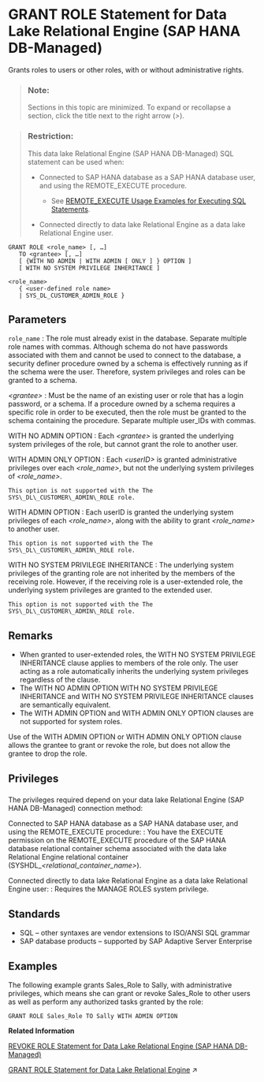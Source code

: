 <!-- loio59327e42f46b461db8a501229bc29461 -->

# GRANT ROLE Statement for Data Lake Relational Engine \(SAP HANA DB-Managed\)

Grants roles to users or other roles, with or without administrative rights.



> ### Note:  
> Sections in this topic are minimized. To expand or recollapse a section, click the title next to the right arrow \(*\>*\).



> ### Restriction:  
> This data lake Relational Engine \(SAP HANA DB-Managed\) SQL statement can be used when:
> 
> -   Connected to SAP HANA database as a SAP HANA database user, and using the REMOTE\_EXECUTE procedure.
> 
>     -   See [REMOTE\_EXECUTE Usage Examples for Executing SQL Statements](remote-execute-usage-examples-for-executing-sql-statements-fd99ac0.md).
> 
> -   Connected directly to data lake Relational Engine as a data lake Relational Engine user.



```
GRANT ROLE <role_name> [, …] 
   TO <grantee> [, …]
   [ {WITH NO ADMIN | WITH ADMIN [ ONLY ] } OPTION ]
   [ WITH NO SYSTEM PRIVILEGE INHERITANCE ]
```

```
<role_name>
   { <user-defined role name>
   | SYS_DL_CUSTOMER_ADMIN_ROLE }
```



<a name="loio59327e42f46b461db8a501229bc29461__section_uk2_mbj_twb"/>

## Parameters

 `role_name`
 :   The role must already exist in the database. Separate multiple role names with commas. Although schema do not have passwords associated with them and cannot be used to connect to the database, a security definer procedure owned by a schema is effectively running as if the schema were the user. Therefore, system privileges and roles can be granted to a schema.

  *<grantee\>*
 :   Must be the name of an existing user or role that has a login password, or a schema. If a procedure owned by a schema requires a specific role in order to be executed, then the role must be granted to the schema containing the procedure. Separate multiple user\_IDs with commas.

  WITH NO ADMIN OPTION
 :   Each *<grantee\>* is granted the underlying system privileges of the role, but cannot grant the role to another user.

  WITH ADMIN ONLY OPTION
 :   Each *<userID\>* is granted administrative privileges over each *<role\_name\>*, but not the underlying system privileges of *<role\_name\>*.

    This option is not supported with the The SYS\_DL\_CUSTOMER\_ADMIN\_ROLE role.

  WITH ADMIN OPTION
 :   Each userID is granted the underlying system privileges of each *<role\_name\>*, along with the ability to grant *<role\_name\>* to another user.

    This option is not supported with the The SYS\_DL\_CUSTOMER\_ADMIN\_ROLE role.

  WITH NO SYSTEM PRIVILEGE INHERITANCE
 :   The underlying system privileges of the granting role are not inherited by the members of the receiving role. However, if the receiving role is a user-extended role, the underlying system privileges are granted to the extended user.

    This option is not supported with the The SYS\_DL\_CUSTOMER\_ADMIN\_ROLE role.

 

<a name="loio59327e42f46b461db8a501229bc29461__section_zc3_nbj_twb"/>

## Remarks

-   When granted to user-extended roles, the WITH NO SYSTEM PRIVILEGE INHERITANCE clause applies to members of the role only. The user acting as a role automatically inherits the underlying system privileges regardless of the clause.
-   The WITH NO ADMIN OPTION WITH NO SYSTEM PRIVILEGE INHERITANCE and WITH NO SYSTEM PRIVILEGE INHERITANCE clauses are semantically equivalent.
-   The WITH ADMIN OPTION and WITH ADMIN ONLY OPTION clauses are not supported for system roles.

Use of the WITH ADMIN OPTION or WITH ADMIN ONLY OPTION clause allows the grantee to grant or revoke the role, but does not allow the grantee to drop the role.



<a name="loio59327e42f46b461db8a501229bc29461__section_sg3_4bj_twb"/>

## Privileges



### 

The privileges required depend on your data lake Relational Engine \(SAP HANA DB-Managed\) connection method:

 Connected to SAP HANA database as a SAP HANA database user, and using the REMOTE\_EXECUTE procedure:
 :   You have the EXECUTE permission on the REMOTE\_EXECUTE procedure of the SAP HANA database relational container schema associated with the data lake Relational Engine relational container \(SYSHDL\_*<relational\_container\_name\>*\).

  Connected directly to data lake Relational Engine as a data lake Relational Engine user:
 :   Requires the MANAGE ROLES system privilege.

 

<a name="loio59327e42f46b461db8a501229bc29461__section_fc2_pbj_twb"/>

## Standards

-   SQL – other syntaxes are vendor extensions to ISO/ANSI SQL grammar
-   SAP database products – supported by SAP Adaptive Server Enterprise



<a name="loio59327e42f46b461db8a501229bc29461__section_cxq_pbj_twb"/>

## Examples

The following example grants Sales\_Role to Sally, with administrative privileges, which means she can grant or revoke Sales\_Role to other users as well as perform any authorized tasks granted by the role:

```
GRANT ROLE Sales_Role TO Sally WITH ADMIN OPTION
```

**Related Information**  


[REVOKE ROLE Statement for Data Lake Relational Engine \(SAP HANA DB-Managed\)](revoke-role-statement-for-data-lake-relational-engine-sap-hana-db-managed-189a04b.md "Removes a users membership in a role or his or her ability to administer the role.")

[GRANT ROLE Statement for Data Lake Relational Engine](https://help.sap.com/viewer/19b3964099384f178ad08f2d348232a9/2023_1_QRC/en-US/a3e379cc84f21015bccfaff98164bf01.html "Grants roles to users or other roles, with or without administrative rights.") :arrow_upper_right:

